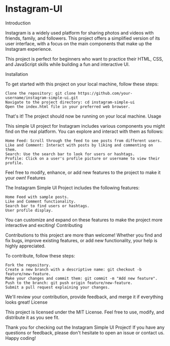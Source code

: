 # Instagram-UI
Introduction

Instagram is a widely used platform for sharing photos and videos with friends, family, and followers. This project offers a simplified version of its user interface, with a focus on the main components that make up the Instagram experience.

This project is perfect for beginners who want to practice their HTML, CSS, and JavaScript skills while building a fun and interactive UI.

Installation

To get started with this project on your local machine, follow these steps:

    Clone the repository: git clone https://github.com/your-username/instagram-simple-ui.git
    Navigate to the project directory: cd instagram-simple-ui
    Open the index.html file in your preferred web browser.

That's it! The project should now be running on your local machine.
Usage

This simple UI project for Instagram includes various components you might find on the real platform. You can explore and interact with them as follows:

    Home Feed: Scroll through the feed to see posts from different users.
    Like and Comment: Interact with posts by liking and commenting on them.
    Search: Use the search bar to look for users or hashtags.
    Profile: Click on a user's profile picture or username to view their profile.

Feel free to modify, enhance, or add new features to the project to make it your own!
Features

The Instagram Simple UI Project includes the following features:

    Home Feed with sample posts.
    Like and Comment functionality.
    Search bar to find users or hashtags.
    User profile display.

You can customize and expand on these features to make the project more interactive and exciting!
Contributing

Contributions to this project are more than welcome! Whether you find and fix bugs, improve existing features, or add new functionality, your help is highly appreciated.

To contribute, follow these steps:

    Fork the repository.
    Create a new branch with a descriptive name: git checkout -b feature/new-feature.
    Make your changes and commit them: git commit -m "Add new feature".
    Push to the branch: git push origin feature/new-feature.
    Submit a pull request explaining your changes.

We'll review your contribution, provide feedback, and merge it if everything looks great!
License

This project is licensed under the MIT License. Feel free to use, modify, and distribute it as you see fit.

Thank you for checking out the Instagram Simple UI Project! If you have any questions or feedback, please don't hesitate to open an issue or contact us. Happy coding!
